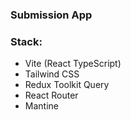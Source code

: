 ### Submission App

### Stack:

- Vite (React TypeScript)
- Tailwind CSS
- Redux Toolkit Query
- React Router
- Mantine
